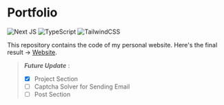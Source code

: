 # Portfolio
![Next JS](https://img.shields.io/badge/Next-black?style=for-the-badge&logo=next.js&logoColor=white)
![TypeScript](https://img.shields.io/badge/typescript-%23007ACC.svg?style=for-the-badge&logo=typescript&logoColor=white)
![TailwindCSS](https://img.shields.io/badge/tailwindcss-%2338B2AC.svg?style=for-the-badge&logo=tailwind-css&logoColor=white)


This repository contains the code of my personal website.
Here's the final result ->  [Website](https://portfolio-giovannimenons-projects.vercel.app/).

> ***Future Update*** : 
> - [x] Project Section
> - [ ] Captcha Solver for Sending Email
> - [ ] Post Section
